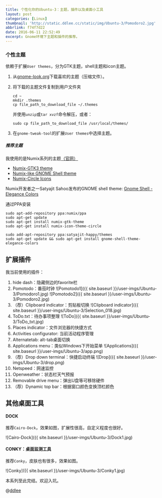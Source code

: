 ```yaml
---
title: 个性化你的Ubuntu-3：主题，插件以及桌面小工具
layout: post
categories: [Linux]
thumbnail: 'http://static.ddlee.cc/static/img/Ubuntu-3/Pomodoro2.jpg'
abbrlink: f74f7d22
date: 2016-06-11 22:52:49
excerpt: Gnome环境下主题和插件的推荐。
---
```


### 个性主题
依赖于扩展`User themes`，分为GTK主题，shell主题和icon主题。

1. 从[gnome-look.org](https://www.gnome-look.org/browse/cat/134/ord/latest/)下载喜欢的主题（压缩文件）。

2. 将下载的主题文件复制到用户文件夹

    ```
    cd ~
    mkdir .themes
    cp file_path_to_download_file ~/.themes
    ```
    并使用`unzip`或`tar xvzf`命令解压，或者：
    ```
    sudo cp file_path_to_download_file /usr/local/themes/
    ```

3. 在`gnome-tweak-tool`的扩展`User themes`中选择主题。

##### 推荐主题
我使用的是Numix系列的主题[（官网）](https://numixproject.org/)
- [Numix-GTK3 theme](http://satya164.deviantart.com/art/Numix-GTK3-theme-360223962)
- [Numix-like GNOME Shell theme](http://gnome-look.org/content/show.php/Numix-like+GNOME+Shell+3.16+theme?content=174129)
- [Numix-Circle Icons](http://me4oslav.deviantart.com/art/Numix-Circle-Linux-Desktop-Icon-Theme-414741466)

Numix开发者之一Satyajit Sahoo发布的GNOME shell theme:
[Gnome Shell - Elegance Colors](http://satya164.deviantart.com/art/Gnome-Shell-Elegance-Colors-305966388)

通过PPA安装
```
sudo apt-add-repository ppa:numix/ppa
sudo apt-get update
sudo apt-get install numix-gtk-theme
sudo apt-get install numix-icon-theme-circle
```
```
sudo add-apt-repository ppa:satyajit-happy/themes
sudo apt-get update && sudo apt-get install gnome-shell-theme-elegance-colors
```
## 扩展插件
我当前使用的插件：

1. hide dash：隐藏侧边的favorite栏
2. Pomotodo：番茄时钟
  ![Pomotodo1]({{ site.baseurl }}/user-imgs/Ubuntu-3/Pomodoro1.jpg)
  ![Pomotodo2]({{ site.baseurl }}/user-imgs/Ubuntu-3/Pomodoro2.jpg)
3. （荐）Clipboard indicator：剪贴板切换
  ![Clipboard indicator]({{ site.baseurl }}/user-imgs/Ubuntu-3/Selection_018.jpg)
4. ToDo.txt：待办事项整理
  ![ToDo]({{ site.baseurl }}/user-imgs/Ubuntu-3/ToDo_txt.jpg)
5. Places indicator：文件浏览器的快捷方式
6. Activities configurator: 当前活动程序管理
7. Alternatetab: alt-tab桌面切换
8. Applications menu：类似Windows下开始菜单
  ![Applications]({{ site.baseurl }}/user-imgs/Ubuntu-3/app.png)
9. （荐）Drop down terminal：快捷启动终端
  ![Drop]({{ site.baseurl }}/user-imgs/Ubuntu-3/drop.png)
10. Netspeed：网速监控
11. Openweather：状态栏天气预报
12. Removable drive menu：弹出U盘等可移除硬件
13. （荐）Dynamic top bar：根据窗口颜色变换顶栏颜色


## 其他桌面工具
#### DOCK
推荐`Cairo-Dock`，效果如图，扩展性很高，自定义程度也很好。

![Cairo-Dock]({{ site.baseurl }}/user-imgs/Ubuntu-3/Dock1.jpg)

#### CONKY：桌面监测工具
推荐`Conky`，皮肤也有很多，效果如图。

![Conky]({{ site.baseurl }}/user-imgs/Ubuntu-3/Conky1.jpg)


本系列至此完结。欢迎入坑。

@[ddlee](http://ddlee.cc)

<!-- 2016年6月 -->
